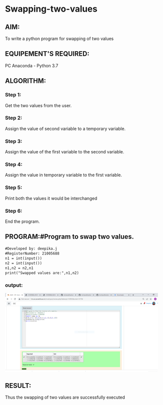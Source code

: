 # Swapping-two-values
## AIM:
To write a python program for swapping of two values
## EQUIPEMENT'S REQUIRED: 
PC
Anaconda - Python 3.7
## ALGORITHM: 
### Step 1:
Get the two values from the user.
### Step 2: 
Assign the value of second variable to a temporary variable.
### Step 3: 
Assign the value of the first variable to the second variable.
### Step 4:  
Assign the value in temporary variable to the first variable.
### Step 5: 
Print both the values it would be interchanged
### Step 6: 
End the program.
## PROGRAM:#Program to swap two values.
~~~
#Developed by: deepika.j
#RegisterNumber: 21005688
n1 = int(input())
n2 = int(input())
n1,n2 = n2,n1
print("Swapped values are:",n1,n2)
~~~
### output:
![out put](.//S1.PNG)





## RESULT:
Thus the swapping of two values are successfully executed



